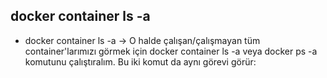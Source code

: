 ## docker container ls -a

- docker container ls -a -> O halde çalışan/çalışmayan tüm container'larımızı görmek için docker container ls -a veya docker ps -a komutunu çalıştıralım. Bu iki komut da aynı görevi görür: